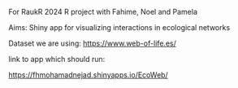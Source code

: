 For RaukR 2024 R project with Fahime, Noel and Pamela

Aims: Shiny app for visualizing interactions in ecological networks


Dataset we are using: https://www.web-of-life.es/ 

link to app which should run:

https://fhmohamadnejad.shinyapps.io/EcoWeb/
